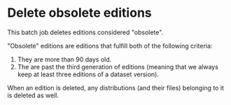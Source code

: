 # Delete obsolete editions

This batch job deletes editions considered "obsolete".

"Obsolete" editions are editions that fulfill both of the following criteria:

1. They are more than 90 days old.
2. The are past the third generation of editions (meaning that we always keep at
least three editions of a dataset version).

When an edition is deleted, any distributions (and their files) belonging to it
is deleted as well.
